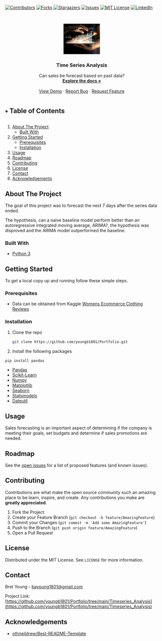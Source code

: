 <!-- PROJECT SHIELDS -->
<!--
*** https://www.markdownguide.org/basic-syntax/#reference-style-links
-->
[![Contributors][contributors-shield]][contributors-url]
[![Forks][forks-shield]][forks-url]
[![Stargazers][stars-shield]][stars-url]
[![Issues][issues-shield]][issues-url]
[![MIT License][license-shield]][license-url]
[![LinkedIn][linkedin-shield]][linkedin-url]



<!-- PROJECT LOGO -->
<br />
<p align="center">
  <a href="https://github.com/youngb1801/Portfolio/tree/main/Timeseries_Analysis">
    <img src="images/sales.png" alt="Logo" width="120" height="100">
  </a>

  <h3 align="center">Time Series Analysis</h3>

  <p align="center">
    Can sales be forecast based on past data?
    <br />
    <a href="https://github.com/youngb1801/Portfolio/tree/main/Timeseries_Analysis"><strong>Explore the docs »</strong></a>
    <br />
    <br />
    <a href="https://github.com/youngb1801/Portfolio/tree/main/Timeseries_Analysis">View Demo</a>
    ·
    <a href="https://github.com/youngb1801/Portfolio/issues">Report Bug</a>
    ·
    <a href="https://github.com/youngb1801/Portfolio/issues">Request Feature</a>
  </p>
</p>



<!-- TABLE OF CONTENTS -->
<details open="open">
  <summary><h2 style="display: inline-block">Table of Contents</h2></summary>
  <ol>
    <li>
      <a href="#about-the-project">About The Project</a>
      <ul>
        <li><a href="#built-with">Built With</a></li>
      </ul>
    </li>
    <li>
      <a href="#getting-started">Getting Started</a>
      <ul>
        <li><a href="#prerequisites">Prerequisites</a></li>
        <li><a href="#installation">Installation</a></li>
      </ul>
    </li>
    <li><a href="#usage">Usage</a></li>
    <li><a href="#roadmap">Roadmap</a></li>
    <li><a href="#contributing">Contributing</a></li>
    <li><a href="#license">License</a></li>
    <li><a href="#contact">Contact</a></li>
    <li><a href="#acknowledgements">Acknowledgements</a></li>
  </ol>
</details>



<!-- ABOUT THE PROJECT -->
## About The Project

The goal of this project was to forecast the next 7 days after the series data ended.

The hypothesis, can a naive baseline model perform better than an autoregressive integrated moving average, ARIMA?, the hypothesis was disproved and the ARIMA model outperformed the baseline.

### Built With

* [Python 3](https://www.python.org)

<!-- GETTING STARTED -->
## Getting Started

To get a local copy up and running follow these simple steps.

### Prerequisites

* Data can be obtained from Kaggle [Womens Ecommerce Clothing Reviews](https://www.kaggle.com/nicapotato/womens-ecommerce-clothing-reviews)


### Installation

1. Clone the repo
   ```sh
   git clone https://github.com/youngb1801/Portfolio.git
   ```
2. Install the following packages

  ```sh
  pip install pandas
  ```

  * [Pandas](https://pandas.pydata.org)
  * [Scikit-Learn](https://scikit-learn.org/stable/#)
  * [Numpy](https://numpy.org)
  * [Matplotlib](https://matplotlib.org/stable/index.html)
  * [Seaborn](https://seaborn.pydata.org)
  * [Statsmodels](https://www.statsmodels.org/stable/index.html)
  * [Dateutil](https://dateutil.readthedocs.io/en/stable/)

<!-- USAGE EXAMPLES -->
## Usage

Sales forecasting is an important aspect of determining if the company is meeting their goals, set budgets and determine if sales promotions are needed.

<!-- ROADMAP -->
## Roadmap

See the [open issues](https://github.com/youngb1801/Portfolio/issues) for a list of proposed features (and known issues).

<!-- CONTRIBUTING -->
## Contributing

Contributions are what make the open source community such an amazing place to be learn, inspire, and create. Any contributions you make are **greatly appreciated**.

1. Fork the Project
2. Create your Feature Branch (`git checkout -b feature/AmazingFeature`)
3. Commit your Changes (`git commit -m 'Add some AmazingFeature'`)
4. Push to the Branch (`git push origin feature/AmazingFeature`)
5. Open a Pull Request



<!-- LICENSE -->
## License

Distributed under the MIT License. See `LICENSE` for more information.



<!-- CONTACT -->
## Contact

Bret Young - bayoung1801@gmail.com

Project Link: [https://github.com/youngb1801/Portfolio/tree/main/Timeseries_Analysis](https://github.com/youngb1801/Portfolio/tree/main/Timeseries_Analysis)



<!-- ACKNOWLEDGEMENTS -->
## Acknowledgements

* [othneildrew/Best-README-Template](https://github.com/othneildrew/Best-README-Template/blob/master/README.md)





<!-- MARKDOWN LINKS & IMAGES -->
<!-- https://www.markdownguide.org/basic-syntax/#reference-style-links -->
[contributors-shield]: https://img.shields.io/github/contributors/youngb1801/Portfolio.svg?style=for-the-badge
[contributors-url]: https://github.com/youngb1801/Portfolio/graphs/contributors
[forks-shield]: https://img.shields.io/github/forks/youngb1801/Portfolio.svg?style=for-the-badge
[forks-url]: https://github.com/youngb1801/Portfolio/network/members
[stars-shield]: https://img.shields.io/github/stars/youngb1801/Portfolio.svg?style=for-the-badge
[stars-url]: https://github.com/youngb1801/Portfolio/stargazers
[issues-shield]: https://img.shields.io/github/issues/youngb1801/Portfolio.svg?style=for-the-badge
[issues-url]: https://github.com/youngb1801/Portfolio/issues
[license-shield]: https://img.shields.io/github/license/youngb1801/Portfolio.svg?style=for-the-badge
[license-url]: https://github.com/youngb1801/Portfolio/blob/master/LICENSE.txt
[linkedin-shield]: https://img.shields.io/badge/-LinkedIn-black.svg?style=for-the-badge&logo=linkedin&colorB=555
[linkedin-url]: https://www.linkedin.com/in/bret-young-4b5b0ba9/

